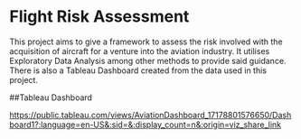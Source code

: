 # Flight Risk Assessment
This project aims to give a framework to assess the risk involved with the acquisition of aircraft for a venture into the aviation industry. It utilises Exploratory Data Analysis among other methods to provide said guidance.
There is also a Tableau Dashboard created from the data used in this project.

##Tableau Dashboard

https://public.tableau.com/views/AviationDashboard_17178801576650/Dashboard1?:language=en-US&:sid=&:display_count=n&:origin=viz_share_link

